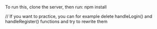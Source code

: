 To run this, clone the server, then run: npm install

//
If you want to practice, you can for example delete handleLogin() and handleRegister() functions and try to rewrite them
